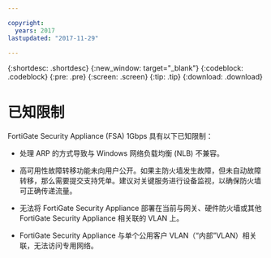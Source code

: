 ```yaml
---

copyright:
  years: 2017
lastupdated: "2017-11-29"

---
```


{:shortdesc: .shortdesc}
{:new_window: target="_blank"}
{:codeblock: .codeblock}
{:pre: .pre}
{:screen: .screen}
{:tip: .tip}
{:download: .download}

# 已知限制
FortiGate Security Appliance (FSA) 1Gbps 具有以下已知限制：

* 处理 ARP 的方式导致与 Windows 网络负载均衡 (NLB) 不兼容。

* 高可用性故障转移功能未向用户公开。如果主防火墙发生故障，但未自动故障转移，那么需要提交支持凭单。建议对关键服务进行设备监视，以确保防火墙可正确传递流量。

* 无法将 FortiGate Security Appliance 部署在当前与网关、硬件防火墙或其他 FortiGate Security Appliance 相关联的 VLAN 上。

* FortiGate Security Appliance 与单个公用客户 VLAN（“内部”VLAN）相关联，无法访问专用网络。
